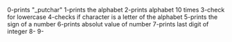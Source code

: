0-prints "_putchar"
1-prints the alphabet
2-prints alphabet 10 times
3-check for lowercase
4-checks if character is a letter of the alphabet
5-prints the sign of a number
6-prints absolut value of number
7-prints last digit of integer
8-
9-
